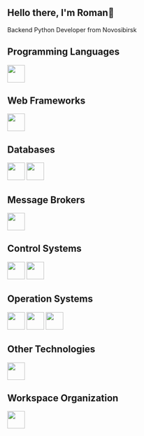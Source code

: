 <div>
  <h2>Hello there, I'm Roman👋</h2>
  <b3>Backend Python Developer from Novosibirsk</b3>
  <h2>Programming Languages</h2>
  <img src="https://cdn.jsdelivr.net/gh/devicons/devicon@latest/icons/python/python-original.svg" width=40 height=40/>
  <h2>Web Frameworks</h2>
  <img src="https://cdn.jsdelivr.net/gh/devicons/devicon@latest/icons/flask/flask-original.svg" width=40 height=40/>
  <h2>Databases</h2>
  <img src="https://cdn.jsdelivr.net/gh/devicons/devicon@latest/icons/mysql/mysql-original.svg" width=40 height=40/>
  <img src="https://cdn.jsdelivr.net/gh/devicons/devicon@latest/icons/sqlite/sqlite-original.svg" width=40 height=40/>
  <h2>Message Brokers</h2>
  <img src="https://cdn.jsdelivr.net/gh/devicons/devicon@latest/icons/rabbitmq/rabbitmq-original.svg" width=40 height=40/>
  <h2>Control Systems</h2>
  <img src="https://cdn.jsdelivr.net/gh/devicons/devicon@latest/icons/git/git-original.svg" width=40 height=40/>
  <img src="https://cdn.jsdelivr.net/gh/devicons/devicon@latest/icons/github/github-original.svg" width=40 height=40/>
  <h2>Operation Systems</h2>
  <img src="https://cdn.jsdelivr.net/gh/devicons/devicon@latest/icons/windows11/windows11-original.svg" width=40, height=40/>
  <img src="https://cdn.jsdelivr.net/gh/devicons/devicon@latest/icons/linux/linux-original.svg" width=40 height=40/>
  <img src="https://cdn.jsdelivr.net/gh/devicons/devicon@latest/icons/debian/debian-original.svg" width=40 height=40/>
  <h2>Other Technologies</h2>
  <img src="https://cdn.jsdelivr.net/gh/devicons/devicon@latest/icons/prisma/prisma-original.svg" width=40 height=40/>
  <h2>Workspace Organization</h2>
  <img src="https://cdn.jsdelivr.net/gh/devicons/devicon@latest/icons/notion/notion-original.svg" width=40 height=40/>
</div>
